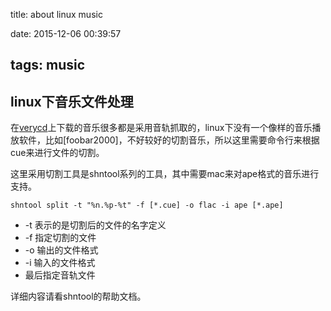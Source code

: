title: about linux music

date: 2015-12-06 00:39:57

tags: music
-----------

linux下音乐文件处理
-------------------

在[verycd](https://www.verycd.com)上下载的音乐很多都是采用音轨抓取的，linux下没有一个像样的音乐播放软件，比如[foobar2000]，不好较好的切割音乐，所以这里需要命令行来根据cue来进行文件的切割。

这里采用切割工具是shntool系列的工具，其中需要mac来对ape格式的音乐进行支持。

```
shntool split -t "%n.%p-%t" -f [*.cue] -o flac -i ape [*.ape]
```

-	-t 表示的是切割后的文件的名字定义
-	-f 指定切割的文件
-	-o 输出的文件格式
-	-i 输入的文件格式
-	最后指定音轨文件

详细内容请看shntool的帮助文档。
